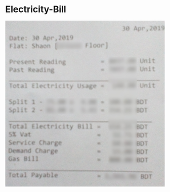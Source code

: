 # Electricity-Bill

[![Screenshot](/screenshot.jpg?raw=true "Optional Title")](https://www.facebook.com/shaon.majumder)